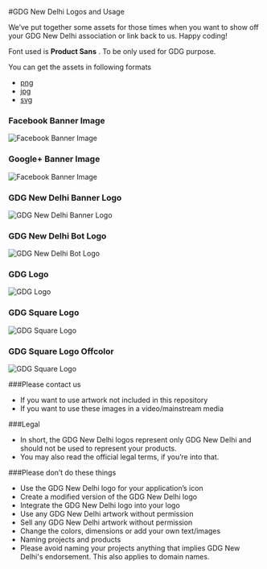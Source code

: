 #GDG New Delhi Logos and Usage

We’ve put together some assets for those times when you want to show off your GDG New Delhi association or link back to us. 
Happy coding!

Font used is  **Product Sans** . To be only used for GDG purpose.

You can get the assets in following formats
+ [png](https://github.com/gdgnewdelhi/branding/tree/master/assets/png)
+ [jpg](https://github.com/gdgnewdelhi/branding/tree/master/assets/jpg)
+ [svg](https://github.com/gdgnewdelhi/branding/tree/master/assets/svg)


### Facebook Banner Image
![Facebook Banner Image](https://github.com/gdgnewdelhi/branding/blob/master/assets/png/fb_banner.png)

### Google+ Banner Image
![Facebook Banner Image](https://github.com/gdgnewdelhi/branding/blob/master/assets/png/gplus_banner.png)

### GDG New Delhi Banner Logo
![GDG New Delhi Banner Logo](https://github.com/gdgnewdelhi/branding/blob/master/assets/png/gdg_newdelhi_banner_logo.png)

### GDG New Delhi Bot Logo
![GDG New Delhi Bot Logo](https://github.com/gdgnewdelhi/branding/blob/master/assets/png/gdg_newdelhi_logo_bot.png)

### GDG Logo
![GDG Logo](https://github.com/gdgnewdelhi/branding/blob/master/assets/png/gdg_logo.png)

### GDG Square Logo
![GDG Square Logo](https://github.com/gdgnewdelhi/branding/blob/master/assets/png/gdg_logo_square.png)

### GDG Square Logo Offcolor 
![GDG Square Logo](https://github.com/gdgnewdelhi/branding/blob/master/assets/png/gdg_logo_square_offcolor.png)


###Please contact us
+ If you want to use artwork not included in this repository
+ If you want to use these images in a video/mainstream media

###Legal
+ In short, the GDG New Delhi logos represent only GDG New Delhi and should not be used to represent your products. 
+ You may also read the official legal terms, if you’re into that.

###Please don’t do these things
+ Use the GDG New Delhi logo for your application’s icon
+ Create a modified version of the GDG New Delhi logo
+ Integrate the GDG New Delhi logo into your logo
+ Use any GDG New Delhi artwork without permission
+ Sell any GDG New Delhi artwork without permission
+ Change the colors, dimensions or add your own text/images
+ Naming projects and products
+ Please avoid naming your projects anything that implies GDG New Delhi's endorsement. This also applies to domain names.
